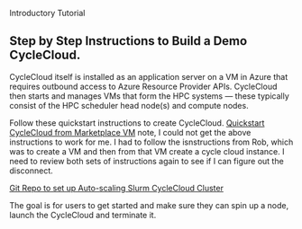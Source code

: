 Introductory Tutorial

## Step by Step Instructions to Build a Demo CycleCloud.  

CycleCloud itself is installed as an application server on a VM in Azure that requires outbound access to Azure Resource Provider APIs. CycleCloud then starts and manages VMs that form the HPC systems — these typically consist of the HPC scheduler head node(s) and compute nodes.

Follow these quickstart instructions to create CycleCloud.
<a href="https://docs.microsoft.com/en-us/azure/cyclecloud/qs-install-marketplace?view=cyclecloud-8">Quickstart CycleCloud from Marketplace VM</a> 
note, I could not get the above instructions to work for me. I had to follow the isnstructions from Rob, which was to create a VM and then from that VM create a cycle cloud instance.
I need to review both sets of instructions again to see if I can figure out the disconnect.

<a href="https://github.com/Azure/cyclecloud-slurm">Git Repo to set up Auto-scaling Slurm CycleCloud Cluster</a>

The goal is for users to get started and make sure they can spin up a node, launch the CycleCloud and terminate it.


